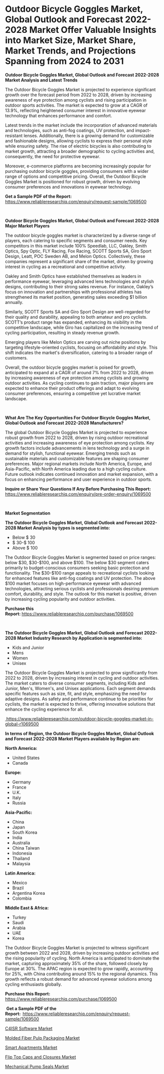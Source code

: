 <p><h1>Outdoor Bicycle Goggles Market, Global Outlook and Forecast 2022-2028 Market Offer Valuable Insights into Market Size, Market Share, Market Trends, and Projections Spanning from 2024 to 2031</h1></p><p><strong>Outdoor Bicycle Goggles Market, Global Outlook and Forecast 2022-2028 Market Analysis and Latest Trends</strong></p>
<p><p>The Outdoor Bicycle Goggles Market is projected to experience significant growth over the forecast period from 2022 to 2028, driven by increasing awareness of eye protection among cyclists and rising participation in outdoor sports activities. The market is expected to grow at a CAGR of 13.9%, reflecting heightened consumer interest in innovative eyewear technology that enhances performance and comfort.</p><p>Latest trends in the market include the incorporation of advanced materials and technologies, such as anti-fog coatings, UV protection, and impact-resistant lenses. Additionally, there is a growing demand for customizable and fashionable designs, allowing cyclists to express their personal style while ensuring safety. The rise of electric bicycles is also contributing to market growth, attracting a broader demographic to cycling activities and, consequently, the need for protective eyewear.</p><p>Moreover, e-commerce platforms are becoming increasingly popular for purchasing outdoor bicycle goggles, providing consumers with a wider range of options and competitive pricing. Overall, the Outdoor Bicycle Goggles Market is positioned for robust growth, driven by evolving consumer preferences and innovations in eyewear technology.</p></p>
<p><strong>Get a Sample PDF of the Report:&nbsp;</strong> <a href="https://www.reliableresearchiq.com/enquiry/request-sample/1069500">https://www.reliableresearchiq.com/enquiry/request-sample/1069500</a></p>
<p>&nbsp;</p>
<p><strong>Outdoor Bicycle Goggles Market, Global Outlook and Forecast 2022-2028 Major Market Players</strong></p>
<p><p>The outdoor bicycle goggles market is characterized by a diverse range of players, each catering to specific segments and consumer needs. Key competitors in this market include 100% Speedlab, LLC, Oakley, Smith Optics, Spy Optic, FLY Racing, Fox Racing, SCOTT Sports SA, Giro Sport Design, Leatt, POC Sweden AB, and Melon Optics. Collectively, these companies represent a significant share of the market, driven by growing interest in cycling as a recreational and competitive activity.</p><p>Oakley and Smith Optics have established themselves as leaders in performance eyewear, leveraging advanced lens technologies and stylish designs, contributing to their strong sales revenue. For instance, Oakley’s focus on innovation and partnerships with professional athletes has strengthened its market position, generating sales exceeding $1 billion annually.</p><p>Similarly, SCOTT Sports SA and Giro Sport Design are well-regarded for their quality and durability, appealing to both amateur and pro cyclists. SCOTT’s product range has expanded, enhancing its visibility in the competitive landscape, while Giro has capitalized on the increasing trend of cycling participation, resulting in steady revenue growth.</p><p>Emerging players like Melon Optics are carving out niche positions by targeting lifestyle-oriented cyclists, focusing on affordability and style. This shift indicates the market's diversification, catering to a broader range of customers.</p><p>Overall, the outdoor bicycle goggles market is poised for growth, anticipated to expand at a CAGR of around 7% from 2022 to 2028, driven by increasing awareness of eye protection among cyclists and growing outdoor activities. As cycling continues to gain traction, major players are expected to enhance their product offerings and adapt to evolving consumer preferences, ensuring a competitive yet lucrative market landscape.</p></p>
<p>&nbsp;</p>
<p><strong>What Are The Key Opportunities For Outdoor Bicycle Goggles Market, Global Outlook and Forecast 2022-2028 Manufacturers?</strong></p>
<p><p>The global Outdoor Bicycle Goggles Market is projected to experience robust growth from 2022 to 2028, driven by rising outdoor recreational activities and increasing awareness of eye protection among cyclists. Key growth factors include advancements in lens technology and a surge in demand for stylish, functional eyewear. Emerging trends such as sustainable materials and customizable features are shaping consumer preferences. Major regional markets include North America, Europe, and Asia-Pacific, with North America leading due to a high cycling culture. Future outlook indicates continued innovation and market expansion, with a focus on enhancing performance and user experience in outdoor sports.</p></p>
<p><strong>Inquire or Share Your Questions If Any Before Purchasing This Report:</strong> <a href="https://www.reliableresearchiq.com/enquiry/pre-order-enquiry/1069500">https://www.reliableresearchiq.com/enquiry/pre-order-enquiry/1069500</a></p>
<p>&nbsp;</p>
<p><strong>Market Segmentation</strong></p>
<p><strong>The Outdoor Bicycle Goggles Market, Global Outlook and Forecast 2022-2028 Market Analysis by types is segmented into:</strong></p>
<p><ul><li>Below $ 30</li><li>$ 30-$ 100</li><li>Above $ 100</li></ul></p>
<p><p>The Outdoor Bicycle Goggles Market is segmented based on price ranges: below $30, $30-$100, and above $100. The below $30 segment caters primarily to budget-conscious consumers seeking basic protection and functionality. The $30-$100 range appeals to recreational cyclists looking for enhanced features like anti-fog coatings and UV protection. The above $100 market focuses on high-performance eyewear with advanced technologies, attracting serious cyclists and professionals desiring premium comfort, durability, and style. The outlook for this market is positive, driven by increasing cycling popularity and outdoor activities.</p></p>
<p><strong>Purchase this Report:&nbsp;</strong><a href="https://www.reliableresearchiq.com/purchase/1069500">https://www.reliableresearchiq.com/purchase/1069500</a></p>
<p>&nbsp;</p>
<p><strong>The Outdoor Bicycle Goggles Market, Global Outlook and Forecast 2022-2028 Market Industry Research by Application is segmented into:</strong></p>
<p><ul><li>Kids and Junior</li><li>Mens</li><li>Women</li><li>Unisex</li></ul></p>
<p><p>The Outdoor Bicycle Goggles Market is projected to grow significantly from 2022 to 2028, driven by increasing interest in cycling and outdoor activities. The market caters to diverse consumer segments, including Kids and Junior, Men's, Women's, and Unisex applications. Each segment demands specific features such as size, fit, and style, emphasizing the need for adaptive designs. As safety and performance continue to be priorities for cyclists, the market is expected to thrive, offering innovative solutions that enhance the cycling experience for all.</p></p>
<p><a href="https://www.reliableresearchiq.com/outdoor-bicycle-goggles-market-in-global-r1069500">&nbsp;https://www.reliableresearchiq.com/outdoor-bicycle-goggles-market-in-global-r1069500</a></p>
<p><strong>In terms of Region, the Outdoor Bicycle Goggles Market, Global Outlook and Forecast 2022-2028 Market Players available by Region are:</strong></p>
<p>
    <p> <strong> North America: </strong>
        <ul>
            <li>United States</li>
            <li>Canada</li>
        </ul>
        </p> 
    <p> <strong> Europe: </strong>
        <ul>
            <li>Germany</li>
            <li>France</li>
            <li>U.K.</li>
            <li>Italy</li>
            <li>Russia</li>
        </ul>
        </p> 
    <p> <strong> Asia-Pacific: </strong>
        <ul>
            <li>China</li>
            <li>Japan</li>
            <li>South Korea</li>
            <li>India</li>
            <li>Australia</li>
            <li>China Taiwan</li>
            <li>Indonesia</li>
            <li>Thailand</li>
            <li>Malaysia</li>
        </ul>
        </p> 
    <p> <strong> Latin America: </strong>
        <ul>
            <li>Mexico</li>
            <li>Brazil</li>
            <li>Argentina Korea</li>
            <li>Colombia</li>
        </ul>
        </p> 
    <p> <strong> Middle East & Africa: </strong>
        <ul>
            <li>Turkey</li>
            <li>Saudi</li>
            <li>Arabia</li>
            <li>UAE</li>
            <li>Korea</li>
        </ul>
    </p>
    </p>
<p><p>The Outdoor Bicycle Goggles Market is projected to witness significant growth between 2022 and 2028, driven by increasing outdoor activities and the rising popularity of cycling. North America is anticipated to dominate the market, capturing approximately 35% of the share, followed closely by Europe at 30%. The APAC region is expected to grow rapidly, accounting for 25%, with China contributing around 15% to the regional dynamics. This growth reflects a robust demand for advanced eyewear solutions among cycling enthusiasts globally.</p></p>
<p><strong>Purchase this Report: </strong><a href="https://www.reliableresearchiq.com/purchase/1069500">https://www.reliableresearchiq.com/purchase/1069500</a></p>
<p>&nbsp;<strong>Get a Sample PDF of the Report:&nbsp;&nbsp;</strong><a href="https://www.reliableresearchiq.com/enquiry/request-sample/1069500">https://www.reliableresearchiq.com/enquiry/request-sample/1069500</a></p>
<p><strong></strong></p>
<p><p><a href="https://www.linkedin.com/pulse/pioneering-growth-analyzing-global-c4isr-software-market-fmq2c?trackingId=1xui296uQk%2BqoI0jSvOV8w%3D%3D">C4ISR Software Market</a></p><p><a href="https://www.linkedin.com/pulse/molded-fiber-pulp-packaging-market-global-regional-2orxe?trackingId=rSGsGEmRR3q3%2FvlldvsglQ%3D%3D">Molded Fiber Pulp Packaging Market</a></p><p><a href="https://www.linkedin.com/pulse/global-smart-apartments-market-landscape-future-trends-tuolc?trackingId=LnwDJxISROaxhS8ToDO3jA%3D%3D">Smart Apartments Market</a></p><p><a href="https://www.linkedin.com/pulse/flip-top-caps-closures-market-industry-trends-forecast-period-hgcke?trackingId=%2FYnSEJmOTeOh4LY0MYigPw%3D%3D">Flip Top Caps and Closures Market</a></p><p><a href="https://www.linkedin.com/pulse/global-mechanical-pump-seals-market-analysis-trends-forecasts-djyde?trackingId=OHg8B%2B3vTaW8uKwnd7GpOg%3D%3D">Mechanical Pump Seals Market</a></p></p>
